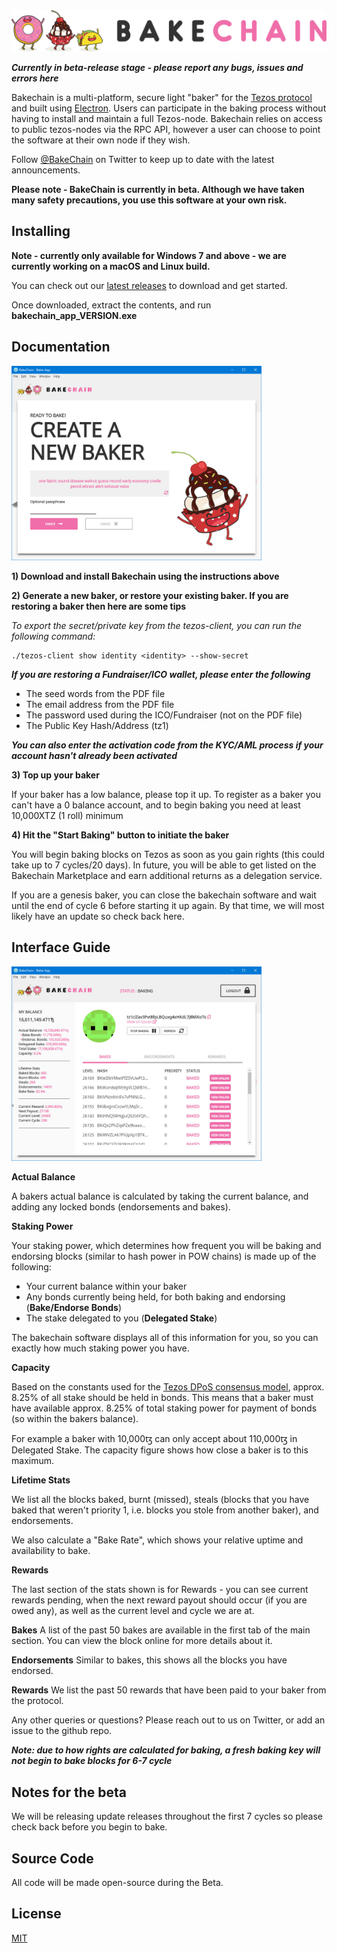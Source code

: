 <img src="https://github.com/bakechain/bakechain.github.io/raw/master/assets/img/logo.png" width="600">

***Currently in beta-release stage - please report any bugs, issues and errors here***

Bakechain is a multi-platform, secure light "baker" for the [Tezos protocol](https://www.tezos.com/) and built using [Electron](https://electronjs.org/). Users can participate in the baking process without having to install and maintain a full Tezos-node. Bakechain relies on access to public tezos-nodes via the RPC API, however a user can choose to point the software at their own node if they wish.

Follow [@BakeChain](https://twitter.com/BakeChain) on Twitter to keep up to date with the latest announcements.

**Please note - BakeChain is currently in beta. Although we have taken many safety precautions, you use this software at your own risk.**

## Installing
**Note - currently only available for Windows 7 and above - we are currently working on a macOS and Linux build.**

You can check out our [latest releases](https://github.com/bakechain/bakechain/releases) to download and get started.

Once downloaded, extract the contents, and run **bakechain_app_VERSION.exe**

## Documentation

<img src="https://github.com/bakechain/bakechain.github.io/raw/master/assets/img/appscreen1.jpg" width="400">

**1) Download and install Bakechain using the instructions above**

**2) Generate a new baker, or restore your existing baker. If you are restoring a baker then here are some tips**

_To export the secret/private key from the tezos-client, you can run the following command:_
```no-highlight
./tezos-client show identity <identity> --show-secret
```

**_If you are restoring a Fundraiser/ICO wallet, please enter the following_**

* The seed words from the PDF file
* The email address from the PDF file
* The password used during the ICO/Fundraiser (not on the PDF file)
* The Public Key Hash/Address (tz1)

**_You can also enter the activation code from the KYC/AML process if your account hasn't already been activated_**

**3) Top up your baker**

If your baker has a low balance, please top it up. To register as a baker you can't have a 0 balance account, and to begin baking you need at least 10,000XTZ (1 roll) minimum

**4) Hit the "Start Baking" button to initiate the baker**

You will begin baking blocks on Tezos as soon as you gain rights (this could take up to 7 cycles/20 days). In future, you will be able to get listed on the Bakechain Marketplace and earn additional returns as a delegation service.

If you are a genesis baker, you can close the bakechain software and wait until the end of cycle 6 before starting it up again. By that time, we will most likely have an update so check back here.

## Interface Guide

<img src="https://github.com/bakechain/bakechain.github.io/raw/master/assets/img/appscreen.jpg" width="400">

**Actual Balance**

A bakers actual balance is calculated by taking the current balance, and adding any locked bonds (endorsements and bakes).

**Staking Power**

Your staking power, which determines how frequent you will be baking and endorsing blocks (similar to hash power in POW chains) is made up of the following:
* Your current balance within your baker
* Any bonds currently being held, for both baking and endorsing (**Bake/Endorse Bonds**)
* The stake delegated to you (**Delegated Stake**)

The bakechain software displays all of this information for you, so you can exactly how much staking power you have.

**Capacity**

Based on the constants used for the [Tezos DPoS consensus model](http://doc.tzalpha.net/whitedoc/proof_of_stake.html), approx. 8.25% of all stake should be held in bonds. This means that a baker must have available approx. 8.25% of total staking power for payment of bonds (so within the bakers balance).

For example a baker with 10,000ꜩ can only accept about 110,000ꜩ in Delegated Stake. The capacity figure shows how close a baker is to this maximum.

**Lifetime Stats**

We list all the blocks baked, burnt (missed), steals (blocks that you have baked that weren't priority 1, i.e. blocks you stole from another baker), and endorsements.

We also calculate a "Bake Rate", which shows your relative uptime and availability to bake.

**Rewards**

The last section of the stats shown is for Rewards - you can see current rewards pending, when the next reward payout should occur (if you are owed any), as well as the current level and cycle we are at.

**Bakes**
A list of the past 50 bakes are available in the first tab of the main section. You can view the block online for more details about it.

**Endorsements**
Similar to bakes, this shows all the blocks you have endorsed.

**Rewards**
We list the past 50 rewards that have been paid to your baker from the protocol.

Any other queries or questions? Please reach out to us on Twitter, or add an issue to the github repo.

___Note: due to how rights are calculated for baking, a fresh baking key will not begin to bake blocks for 6-7 cycle___

## Notes for the beta
We will be releasing update releases throughout the first 7 cycles so please check back before you begin to bake.

## Source Code
All code will be made open-source during the Beta.

## License
[MIT](https://github.com/bakechain/bakechain/blob/master/LICENSE.md)
